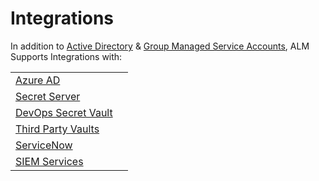 [title]: # (Integrations)
[tags]: # (Account Lifecycle Manager,ALM,Active Directory,Integrations,)
[priority]: # (550)

# Integrations

In addition to [Active Directory](../get-started/integ-active-dir/index.md) & [Group Managed Service Accounts](../get-started/integrate-gmsa/index.md), ALM Supports Integrations with:

|||
|---|---|
|[Azure AD](./integrate-azure-ad/index.md)||
|[Secret Server](./integ-secret-serv/index.md)||
|[DevOps Secret Vault](./integ-dsv/index.md)||
|[Third Party Vaults](./integ-vault/index.md)||
|[ServiceNow](./ServiceNow/index.md)||
|[SIEM Services](./integ-siem/index.md)||